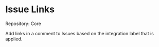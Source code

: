 # Issue Links

Repository: Core

Add links in a comment to Issues based on the integration label that is applied.
